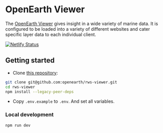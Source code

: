 # OpenEarth Viewer

The [OpenEarth Viewer](https://rws-viewer.netlify.app/) gives insight in a wide variety of marine data. It is configured to be loaded into a variety of different websites and cater specific layer data to each individual client.

[![Netlify Status](https://api.netlify.com/api/v1/badges/119b8ff3-5b22-4995-b43b-b31f21ba77c3/deploy-status)](https://app.netlify.com/sites/rws-viewer/deploys)

## Getting started

- Clone [this repository](https://github.com/openearth/rws-viewer):

```sh
git clone git@github.com:openearth/rws-viewer.git
cd rws-viewer
npm install --legacy-peer-deps
```

- Copy `.env.example` to `.env`. And set all variables.

### Local development

```sh
npm run dev
```
